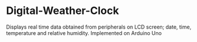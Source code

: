 # Digital-Weather-Clock
Displays real time data obtained from peripherals on LCD screen; date, time, temperature and relative humidity. Implemented on Arduino Uno
